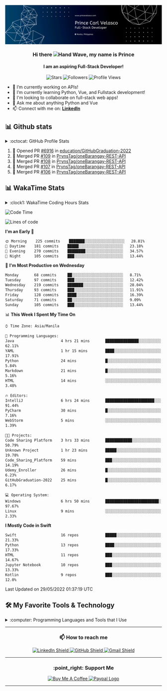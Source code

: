 <img src="./img/banner.svg" alt="Github Banner" align="center">

<div id="top-bar" align="center">
    <h3>Hi there <img src="https://media.giphy.com/media/hvRJCLFzcasrR4ia7z/giphy.gif" width="28" alt="Hand Wave">, my name is Prince</h3>
    <h4>I am an aspiring Full-Stack Developer!</h4>
    <img alt="Stars" src="https://img.shields.io/github/stars/PrynsTag?style=flat-square"/> 
    <img alt="Followers" src="https://img.shields.io/github/followers/PrynsTag?style=flat-square"/>
    <img alt="Profile Views" src="https://gpvc.arturio.dev/PrynsTag?color=red"/>
</div>

- 🔭 I’m currently working on APIs! 
- 🌱 I’m currently learning Python, Vue, and Fullstack development!
- 👯 I'm looking to collaborate on full-stack web apps!
- 💬 Ask me about anything Python and Vue
- 📫 Connect with me on: [**LinkedIn**][linkedin-url]

## 📊 Github stats

<details> 
    <summary>:octocat: GitHub Profile Stats</summary>
    <br/>
    <p align="center">
        <img alt="PrynsTag's Top Languages" src="https://github-readme-stats.vercel.app/api/top-langs/?username=PrynsTag&layout=compact&theme=merko&hide=html,jupyter%20notebook" height="192px" width="375px"/>
        <img alt="PrynsTag's Github Stats" src="https://github-readme-stats.vercel.app/api?username=PrynsTag&show_icons=true&theme=merko" height="192px" width="460px"/> &nbsp;&nbsp;
        <img alt="PrynsTag's streak" src="https://github-readme-streak-stats.herokuapp.com/?user=PrynsTag&theme=merko"/>
    </p>
</details>

<!--START_SECTION:activity-->
1. 💪 Opened PR [#6916](https://github.com/education/GitHubGraduation-2022/pull/6916) in [education/GitHubGraduation-2022](https://github.com/education/GitHubGraduation-2022)
2. 🎉 Merged PR [#109](https://github.com/PrynsTag/oneBarangay-REST-API/pull/109) in [PrynsTag/oneBarangay-REST-API](https://github.com/PrynsTag/oneBarangay-REST-API)
3. 🎉 Merged PR [#108](https://github.com/PrynsTag/oneBarangay-REST-API/pull/108) in [PrynsTag/oneBarangay-REST-API](https://github.com/PrynsTag/oneBarangay-REST-API)
4. 🎉 Merged PR [#107](https://github.com/PrynsTag/oneBarangay-REST-API/pull/107) in [PrynsTag/oneBarangay-REST-API](https://github.com/PrynsTag/oneBarangay-REST-API)
5. 🎉 Merged PR [#106](https://github.com/PrynsTag/oneBarangay-REST-API/pull/106) in [PrynsTag/oneBarangay-REST-API](https://github.com/PrynsTag/oneBarangay-REST-API)
<!--END_SECTION:activity-->

## 📊 WakaTime Stats
<details>
    <summary>:clock1: WakaTime Coding Hours Stats</summary>
    <br/>
    <p align="center">
        <img src="https://wakatime.com/share/@PrynsTag/82d9447d-fad9-40d1-87c3-586ca3324e39.svg" alt="WakaTime Coding Hours Stat"/>
    </p>
</details>

<!--START_SECTION:waka-->
![Code Time](http://img.shields.io/badge/Code%20Time-975%20hrs%205%20mins-blue)

![Lines of code](https://img.shields.io/badge/From%20Hello%20World%20I%27ve%20Written-997%20Thousand%20lines%20of%20code-blue)

**I'm an Early 🐤** 

```text
🌞 Morning    225 commits    ███████░░░░░░░░░░░░░░░░░░   28.81% 
🌆 Daytime    181 commits    █████░░░░░░░░░░░░░░░░░░░░   23.18% 
🌃 Evening    270 commits    ████████░░░░░░░░░░░░░░░░░   34.57% 
🌙 Night      105 commits    ███░░░░░░░░░░░░░░░░░░░░░░   13.44%

```
📅 **I'm Most Productive on Wednesday** 

```text
Monday       68 commits     ██░░░░░░░░░░░░░░░░░░░░░░░   8.71% 
Tuesday      97 commits     ███░░░░░░░░░░░░░░░░░░░░░░   12.42% 
Wednesday    219 commits    ███████░░░░░░░░░░░░░░░░░░   28.04% 
Thursday     93 commits     ███░░░░░░░░░░░░░░░░░░░░░░   11.91% 
Friday       128 commits    ████░░░░░░░░░░░░░░░░░░░░░   16.39% 
Saturday     71 commits     ██░░░░░░░░░░░░░░░░░░░░░░░   9.09% 
Sunday       105 commits    ███░░░░░░░░░░░░░░░░░░░░░░   13.44%

```


📊 **This Week I Spent My Time On** 

```text
⌚︎ Time Zone: Asia/Manila

💬 Programming Languages: 
Java                     4 hrs 21 mins       ███████████████░░░░░░░░░░   62.11% 
YAML                     1 hr 15 mins        ████░░░░░░░░░░░░░░░░░░░░░   17.91% 
Python                   24 mins             █░░░░░░░░░░░░░░░░░░░░░░░░   5.84% 
Markdown                 21 mins             █░░░░░░░░░░░░░░░░░░░░░░░░   5.16% 
HTML                     14 mins             ░░░░░░░░░░░░░░░░░░░░░░░░░   3.48%

🔥 Editors: 
IntelliJ                 6 hrs 24 mins       ██████████████████████░░░   91.44% 
PyCharm                  30 mins             █░░░░░░░░░░░░░░░░░░░░░░░░   7.16% 
WebStorm                 5 mins              ░░░░░░░░░░░░░░░░░░░░░░░░░   1.39%

🐱‍💻 Projects: 
Code Sharing Platform    3 hrs 33 mins       ████████████░░░░░░░░░░░░░   50.79% 
Unknown Project          1 hr 23 mins        █████░░░░░░░░░░░░░░░░░░░░   19.78% 
Code_Sharing_Platform    59 mins             ███░░░░░░░░░░░░░░░░░░░░░░   14.19% 
Udemy_Enroller           26 mins             █░░░░░░░░░░░░░░░░░░░░░░░░   6.23% 
GitHubGraduation-2022    25 mins             █░░░░░░░░░░░░░░░░░░░░░░░░   6.17%

💻 Operating System: 
Windows                  6 hrs 50 mins       ████████████████████████░   97.67% 
Linux                    9 mins              ░░░░░░░░░░░░░░░░░░░░░░░░░   2.33%

```

**I Mostly Code in Swift** 

```text
Swift                    16 repos            █████░░░░░░░░░░░░░░░░░░░░   21.33% 
Python                   13 repos            ████░░░░░░░░░░░░░░░░░░░░░   17.33% 
HTML                     11 repos            ███░░░░░░░░░░░░░░░░░░░░░░   14.67% 
Jupyter Notebook         10 repos            ███░░░░░░░░░░░░░░░░░░░░░░   13.33% 
Kotlin                   9 repos             ███░░░░░░░░░░░░░░░░░░░░░░   12.0%

```



 Last Updated on 29/05/2022 01:37:19 UTC
<!--END_SECTION:waka-->

## 🛠️ My Favorite Tools & Technology

<details>
<summary>:computer: Programming Languages and Tools that I Use</summary>
<table>
<thead>
  <tr>
    <th>Categories</th>
    <th colspan="5">Technology</th>
  </tr>
</thead>
<tbody align="center">
  <tr>
    <td>Programming Language</td>
    <td>
        <img src="./img/python-original.svg" width="48" height="48" alt="Python"  />
        <br>Python
    </td>
    <td>
        <img src="./img/javascript-original.svg" width="48" height="48" alt="JavaScript"  />
        <br>JavaScript
    </td>
    <td>
        <img src="./img/kotlin.svg" width="48" height="48" alt="Kotlin"  />
        <br>Kotlin
    </td>
    <td>
        <img src="./img/php.svg" width="48" height="48" alt="PHP"  />
        <br>PHP
    </td>
    <td>
        <img src="./img/swift.svg" width="48" height="48" alt="Swift"  />
        <br>Swift
    </td>
  </tr>
  <tr>
    <td>Libraries</td>
    <td>
        <img src="./img/numpy.svg" height="48" alt="Swift"  />
        <br>Numpy
    </td>
    <td>
        <img src="./img/pandas.svg" width="48" height="48" alt="Swift"  />
        <br>Pandas
    </td>
    <td>
        <img src="./img/matplotlib.svg" height="48" alt="Swift"  />
        <br>Matplotlib
    </td>
    <td>
        <img src="./img/scikit-learn.svg" height="48" alt="Swift"  />
        <br>Scikit-Learn
    </td>
    <td>
        <img src="./img/scrapy.svg" height="48" alt="Swift"  />
        <br>Scrapy
    </td>
  </tr>
  <tr>
    <td>Front-End Technologies</td>
    <td>
        <img src="./img/sass.svg" height="48" alt="Sass"  />
        <br>Sass
    </td>
    <td>
        <img src="./img/bootstrap-plain.svg" width="48" height="48" alt="Bootstrap"  />
        <br>Bootstrap
    </td>
    <td>
        <img src="./img/tailwind.svg" width="48" height="48" alt="Tailwind"  />
        <br>Tailwind
    </td>
    <td>
        <img src="./img/javascript-original.svg" width="48" height="48" alt="JavaScript"  />
        <br>JavaScript
    </td>
    <td>
        <img src="./img/vue.svg" width="48" height="48" alt="Vue"  />
        <br>Vue
    </td>
  </tr>
  <tr>
    <td>Back-End Technologies</td>
    <td>
        <img src="./img/django.svg" height="48" width="96px" alt="Django"  />
        <br>Django
    </td>
    <td>
        <img src="./img/codeigniter.svg" height="48" width="96px" alt="CodeIgniter"  />
        <br>CodeIgniter
    </td>
    <td></td>
    <td></td>
    <td></td>
  </tr>
  <tr>
    <td>Database</td>
    <td>
        <img src="./img/sqlite.svg" height="48" width="96px" alt="SQLite" />
        <br>SQLite
    </td>
    <td>
        <img src="./img/mysql-original.svg" height="48" width="96px" alt="MySQL" />
        <br>MySQL
    </td>
    <td>
        <img src="./img/postgresql.svg" height="48" width="96px" alt="PostgreSQL" />
        <br>PostgreSQL
    </td>
    <td>
        <img src="./img/firestore.svg" height="48" width="96px" alt="Firestore" />
        <br>Firestore
    </td>
    <td>
        <img src="./img/redis.svg" height="48" width="96px" alt="Redis" />
        <br>Redis
    </td>
  </tr>
  <tr>
    <td>Cloud Hosting</td>
    <td>
        <img src="./img/gcp.svg" height="48" width="96px" alt="Google Cloud" />
        <br>GCP
    </td>
    <td>
        <img src="./img/aws.svg" height="48" width="96px" alt="Google Cloud" />
        <br>AWS
    </td>
    <td>
        <img src="./img/azure.svg" height="48" width="96px" alt="Google Cloud" />
        <br>Azure
    </td>
    <td>
        <img src="./img/heroku.svg" height="48" width="96px" alt="Heroku" />
        <br>Heroku
    </td>
    <td></td>
  </tr>
  <tr>
    <td rowspan="4">Software & Tools</td>
    <td>
        <img src="./img/git.svg" height="48" width="96px" alt="Git" />
        <br>Git
    </td>
    <td>
        <img src="./img/jira.svg" height="48" width="96px" alt="Jira" />
        <br>Jira
    </td>
    <td>
        <img src="./img/pre-commit.svg" height="48" width="48px" alt="Pre-commit" />
        <br>Pre-commit
    </td>
    <td>
        <img src="./img/pycharm.svg" height="48" width="96px" alt="Pycharm" />
        <br>Pycharm
    </td>
    <td>
        <img src="./img/android-studio.svg" height="48" width="96px" alt="Android Studio" />
        <br>Android Studio
    </td>
  </tr>
  <tr>
    <td>
        <img src="./img/notion.svg" height="48" width="96px" alt="Notion" />
        <br>Notion
    </td>
    <td>
        <img src="./img/ubuntu.svg" height="48" width="96px" alt="Ubuntu" />
        <br>Ubuntu
    </td>
    <td>
        <img src="./img/macos.svg" height="48" width="96px" alt="MacOS" />
        <br>MacOS
    </td>
    <td>
        <img src="./img/windows.svg" height="48" width="96px" alt="Windows" />
        <br>Windows
    </td>
    <td>
        <img src="./img/figma.svg" height="48" width="96px" alt="Figma" />
        <br>Figma
    </td>
  </tr>
  <tr>
    <td>
        <img src="./img/intellij.svg" height="48" width="96px" alt="IntelliJ IDEA" />
        <br>IntelliJ IDEA
    </td>
    <td>
        <img src="./img/webpack.svg" height="48" width="96px" alt="Webpack" />
        <br>Webpack
    </td>
    <td>
        <img src="./img/circleci.svg" height="48" width="96px" alt="CircleCI" />
        <br>CircleCI
    </td>
    <td>
        <img src="./img/travis-ci.svg" height="48" width="96px" alt="TravisCI" />
        <br>TravisCI
    </td>
    <td>
        <img src="./img/github-actions.svg" height="48" width="96px" alt="Github Actions" />
        <br>Github Actions
    </td>
  </tr>
  <tr>
    <td>
        <img src="./img/github.svg" height="48" alt="Github" />
        <br>Github
    </td>
    <td>
        <img src="./img/jupyter-notebook.svg" height="48" width="96px" alt="Jupyter Notebook" />
        <br>Jupyter Notebook
    </td>
    <td>
        <img src="./img/mypy.svg" width="96px" alt="Mypy" />
        <br>Mypy
    </td>
    <td>
        <img src="./img/pip.svg" height="48" width="96px" alt="PIP" />
        <br>PIP
    </td>
    <td>
        <img src="./img/postman.svg" height="48" width="96px" alt="Postman" />
        <br>Postman
    </td>
  </tr>
  <tr>
    <td>Linters & Code Formatters</td>
    <td>
        <img src="./img/eslint.svg" height="48" width="96px" alt="Github Actions" />
        <br>ESlint
    </td>
    <td>
        <img src="./img/stylelint.svg" height="48" width="96px" alt="Github Actions" />
        <br>Stylelint
    </td>
    <td>
        <img src="./img/pylint.svg" height="48" width="96px" alt="Github Actions" />
        <br>Pylint
    </td>
    <td>
        Flake8
    </td>
    <td>
        <img src="./img/black.png" height="48" width="96px" alt="Github Actions" />
        <br>Black
    </td>
  </tr>
</tbody>
</table>
</details>

---

<div align="center">
    <h3>📫 How to reach me</h3>
    <a href="https://www.linkedin.com/in/princevelasco/">
        <img src="https://img.shields.io/badge/LinkedIn-0077B5?style=for-the-badge&logo=linkedin&logoColor=white" alt="LinkedIn Shield">
    </a>
    <a href="https://github.com/PrynsTag">
        <img src="https://img.shields.io/badge/GitHub-100000?style=for-the-badge&logo=github&logoColor=white" alt="GitHub Shield">
    </a>
    <a href="mailto:paa0gwv7r@mozmail.com?subject= Just Want to Reach Out!">
        <img src="https://img.shields.io/badge/Gmail-D14836?style=for-the-badge&logo=gmail&logoColor=white" alt="Gmail Shield">
    </a>
</div>

---

<div align="center">
    <h3>:point_right: Support Me</h3>
    <p>
        <a href="https://www.buymeacoffee.com/PrynsTag" target="_blank">
            <img src="https://img.shields.io/badge/Buy_Me_A_Coffee-FFDD00?style=for-the-badge&logo=buy-me-a-coffee&logoColor=black" alt="Buy Me A Coffee" >
        </a>
        <a href="https://www.paypal.com/donate/?hosted_button_id=HRJXYEAC4VVEY">
            <img src="https://img.shields.io/badge/PayPal-00457C?style=for-the-badge&logo=paypal&logoColor=white" alt="Paypal Logo">
        </a>
    </p>
</div>

---

<!-- MARKDOWN LINKS & IMAGES -->
<!-- https://www.markdownguide.org/basic-syntax/#reference-style-links -->
[linkedin-url]: https://www.linkedin.com/in/princevelasco/
[linkedin-shield]: https://img.shields.io/badge/LinkedIn-0077B5?style=for-the-badge&logo=linkedin&logoColor=white

[codewars-url]: https://www.codewars.com/users/PrynsTag
[codewars-shield]: https://img.shields.io/badge/Codewars-B1361E?style=for-the-badge&logo=Codewars&logoColor=white

[bitbucket-url]: https://bitbucket.org/PrynsTag/
[bitbucket-shield]: https://img.shields.io/badge/Bitbucket-0747a6?style=for-the-badge&logo=bitbucket&logoColor=white

[hackerrank-url]: https://www.hackerrank.com/PrynsTag
[hackerrank-shield]: https://img.shields.io/badge/-Hackerrank-2EC866?style=for-the-badge&logo=HackerRank&logoColor=white

[github-url]: https://github.com/PrynsTag
[github-shield]: https://img.shields.io/badge/GitHub-100000?style=for-the-badge&logo=github&logoColor=white

[kaggle-url]: https://www.kaggle.com/princecarlvelasco
[kaggle-shield]: https://img.shields.io/badge/Kaggle-20BEFF?style=for-the-badge&logo=Kaggle&logoColor=white

[stackoverflow-url]: https://stackoverflow.com/users/11668142/prynstag
[stackoverflow-shield]: https://img.shields.io/badge/Stack_Overflow-FE7A16?style=for-the-badge&logo=stack-overflow&logoColor=white

[banner-url]: https://github.com/PrynsTag/PrynsTag/blob/master/banner_illustration.png
[banner-author-url]: https://dribbble.com/shots/7250175-Manage-your-own-task

[github-stats-url]: https://github-readme-stats.vercel.app/api?username=PrynsTag&show_icons=true&theme=merko
[github-top-lang-url]: https://github-readme-stats.vercel.app/api/top-langs/?username=PrynsTag&layout=compact&theme=merko&hide=html,jupyter%20notebook
[streak-stats-url]: https://github-readme-streak-stats.herokuapp.com/?user=PrynsTag&theme=merko

[profile-views-url]: https://gpvc.arturio.dev/PrynsTag?color=red
[profile-views-shield]: https://img.shields.io/badge/Visitors-172B4D?style=for-the-badge&logo=Opsgenie&logoColor=white

<!-- Programming Language Shields -->
[python-shield]: https://img.shields.io/badge/Python-FFD43B?style=for-the-badge&logo=python&logoColor=darkgreen
[html-shield]: https://img.shields.io/badge/HTML5-E34F26?style=for-the-badge&logo=html5&logoColor=white
[css-shield]: https://img.shields.io/badge/CSS3-1572B6?style=for-the-badge&logo=css3&logoColor=white
[js-shield]: https://img.shields.io/badge/JavaScript-323330?style=for-the-badge&logo=javascript&logoColor=F7DF1E
[php-shield]: https://img.shields.io/badge/PHP-777BB4?style=for-the-badge&logo=php&logoColor=white
[swift-shield]: https://img.shields.io/badge/Swift-FA7343?style=for-the-badge&logo=swift&logoColor=white
[kotlin-shield]: https://img.shields.io/badge/Kotlin-0095D5?&style=for-the-badge&logo=kotlin&logoColor=white
[sklearn-shield]: https://img.shields.io/badge/scikit_learn-F7931E?style=for-the-badge&logo=scikit-learn&logoColor=white
[numpy-shield]: https://img.shields.io/badge/Numpy-777BB4?style=for-the-badge&logo=numpy&logoColor=white
[pandas-shield]: https://img.shields.io/badge/Pandas-2C2D72?style=for-the-badge&logo=pandas&logoColor=white
[json-shield]: https://img.shields.io/badge/json-5E5C5C?style=for-the-badge&logo=json&logoColor=white
<!-- Database Shields -->
[mysql-shield]: https://img.shields.io/badge/MySQL-005C84?style=for-the-badge&logo=mysql&logoColor=white
[postgre-shield]: https://img.shields.io/badge/PostgreSQL-316192?style=for-the-badge&logo=postgresql&logoColor=white
[sqlite-shield]: https://img.shields.io/badge/SQLite-07405E?style=for-the-badge&logo=sqlite&logoColor=white
[redis-shield]: https://img.shields.io/badge/redis-%23DD0031.svg?&style=for-the-badge&logo=redis&logoColor=white
<!-- Frameworks Shields -->
[firebase-shield]: https://img.shields.io/badge/firebase-ffca28?style=for-the-badge&logo=firebase&logoColor=black
[npm-shield]: https://img.shields.io/badge/npm-CB3837?style=for-the-badge&logo=npm&logoColor=white
[sass-shield]: https://img.shields.io/badge/Sass-CC6699?style=for-the-badge&logo=sass&logoColor=white
[jupyter-shield]: https://img.shields.io/badge/Jupyter-F37626.svg?&style=for-the-badge&logo=Jupyter&logoColor=white
[markdown-shield]: https://img.shields.io/badge/Markdown-000000?style=for-the-badge&logo=markdown&logoColor=white
[bash-shield]: https://img.shields.io/badge/Shell_Script-121011?style=for-the-badge&logo=gnu-bash&logoColor=white
[vue-shield]: https://img.shields.io/badge/Vue.js-35495E?style=for-the-badge&logo=vuedotjs&logoColor=4FC08D
[tailwind-shield]: https://img.shields.io/badge/Tailwind_CSS-38B2AC?style=for-the-badge&logo=tailwind-css&logoColor=white
[bootstrap-shield]: https://img.shields.io/badge/Bootstrap-563D7C?style=for-the-badge&logo=bootstrap&logoColor=white
[jquery-shield]: https://img.shields.io/badge/jQuery-0769AD?style=for-the-badge&logo=jquery&logoColor=white
[django-shield]: https://img.shields.io/badge/Django-092E20?style=for-the-badge&logo=django&logoColor=green
[drf-shield]: https://img.shields.io/badge/DJANGO-REST-ff1709?style=for-the-badge&logo=django&logoColor=white&color=ff1709&labelColor=gray
[CI-shield]: https://img.shields.io/badge/Codeigniter-EF4223?style=for-the-badge&logo=codeigniter&logoColor=white
[postman-shield]: https://img.shields.io/badge/Postman-FF6C37?style=for-the-badge&logo=Postman&logoColor=white
[selenium-shield]: https://img.shields.io/badge/Selenium-43B02A?style=for-the-badge&logo=Selenium&logoColor=white
[chartjs-shield]: https://img.shields.io/badge/Chart.js-FF6384?style=for-the-badge&logo=chartdotjs&logoColor=white
[xampp-shield]: https://img.shields.io/badge/Xampp-F37623?style=for-the-badge&logo=xampp&logoColor=white
[gitkraken-shield]: https://img.shields.io/badge/GitKraken-179287?style=for-the-badge&logo=GitKraken&logoColor=white
[cocoapods-shield]: https://img.shields.io/badge/cocoapods-FA2A02?style=for-the-badge&logo=cocoapods&logoColor=white
[gradle-shield]: https://img.shields.io/badge/gradle-02303A?style=for-the-badge&logo=gradle&logoColor=white
[webpack-shield]: https://img.shields.io/badge/Webpack-8DD6F9?style=for-the-badge&logo=Webpack&logoColor=white
<!-- Workflow Platforms Shields -->
[jira-shield]: https://img.shields.io/badge/Jira-0052CC?style=for-the-badge&logo=Jira&logoColor=white
<!-- Cloud Shields -->
[aws-shield]: https://img.shields.io/badge/Amazon_AWS-232F3E?style=for-the-badge&logo=amazon-aws&logoColor=white
[gcs-shield]: https://img.shields.io/badge/Google_Cloud-4285F4?style=for-the-badge&logo=google-cloud&logoColor=white
[azure-shield]: https://img.shields.io/badge/microsoft%20azure-0089D6?style=for-the-badge&logo=microsoft-azure&logoColor=white
[heroku-shield]: https://img.shields.io/badge/Heroku-430098?style=for-the-badge&logo=heroku&logoColor=white
[actions-shield]: https://img.shields.io/badge/GitHub_Actions-2088FF?style=for-the-badge&logo=github-actions&logoColor=white
[travis-shield]: https://img.shields.io/badge/travis_CI-3EAAAF?style=for-the-badge&logo=travisci&logoColor=white
[circleci-shield]: https://img.shields.io/badge/circleci-343434?style=for-the-badge&logo=circleci&logoColor=white
<!-- Web Browsers Shields -->
[chrome-shield]: https://img.shields.io/badge/Google_chrome-4285F4?style=for-the-badge&logo=Google-chrome&logoColor=white
[firefox-shield]: https://img.shields.io/badge/Firefox_Browser-FF7139?style=for-the-badge&logo=Firefox-Browser&logoColor=white
[opera-shield]: https://img.shields.io/badge/Opera-FF1B2D?style=for-the-badge&logo=Opera&logoColor=white
[brave-shield]: https://img.shields.io/badge/Brave-FF1B2D?style=for-the-badge&logo=Brave&logoColor=white
<!-- OS Shields -->
[ubuntu-shield]: https://img.shields.io/badge/Ubuntu-E95420?style=for-the-badge&logo=ubuntu&logoColor=white
[android-shield]: https://img.shields.io/badge/Android-3DDC84?style=for-the-badge&logo=android&logoColor=white
[windows-shield]: https://img.shields.io/badge/Windows-0078D6?style=for-the-badge&logo=windows&logoColor=white
[mac-shield]: https://img.shields.io/badge/mac%20os-000000?style=for-the-badge&logo=apple&logoColor=white
<!-- IDE Shields -->
[xcode-shield]: https://img.shields.io/badge/Xcode-007ACC?style=flat-square&logo=Xcode&logoColor=white
[vscode-shield]: https://img.shields.io/badge/Visual_Studio_Code-0078D4?style=for-the-badge&logo=visual%20studio%20code&logoColor=white
[pycharm-shield]: https://img.shields.io/badge/pycharm-143?style=for-the-badge&logo=pycharm&logoColor=black&color=black&labelColor=green
[phpstorm-shield]: https://img.shields.io/badge/phpstorm-143?style=for-the-badge&logo=phpstorm&logoColor=black&color=black&labelColor=darkorchid
[intellij-shield]: https://img.shields.io/badge/IntelliJIDEA-000000.svg?style=for-the-badge&logo=intellij-idea&logoColor=white
[android-studio-shield]: https://img.shields.io/badge/Android_Studio-3DDC84?style=for-the-badge&logo=android-studio&logoColor=white
<!-- Office Shields -->
[notion-shield]: https://img.shields.io/badge/Notion-000000?style=for-the-badge&logo=notion&logoColor=white
[trello-shield]: https://img.shields.io/badge/Trello-0052CC?style=for-the-badge&logo=trello&logoColor=white
<!-- Design Shields -->
[figma-shield]: https://img.shields.io/badge/Figma-F24E1E?style=for-the-badge&logo=figma&logoColor=white
[canva-shield]: https://img.shields.io/badge/Canva-%2300C4CC.svg?&style=for-the-badge&logo=Canva&logoColor=white
<!-- Education Shields -->
[udemy-shield]: https://img.shields.io/badge/Udemy-EC5252?style=for-the-badge&logo=Udemy&logoColor=white
[khan-shield]: https://img.shields.io/badge/Khan%20Academy-14BF96?style=for-the-badge&logo=Khan%20Academy&logoColor=white
[pluralsight-shield]: https://img.shields.io/badge/Pluralsight-F15B2A?style=for-the-badge&logo=Pluralsight&logoColor=white
[coursera-shield]: https://img.shields.io/badge/Coursera-0056D2?style=for-the-badge&logo=Coursera&logoColor=white
[udacity-shield]: https://img.shields.io/badge/Udacity-grey?style=for-the-badge&logo=udacity&logoColor=#5FCFEE
[fcc-shield]: https://img.shields.io/badge/free%20code%20camp-27273D?style=for-the-badge&logo=freecodecamp&logoColor=white
[skillshare-shield]: https://img.shields.io/badge/skill%20share-002333?style=for-the-badge&logo=skillshare&logoColor=white
[edx-shield]: https://img.shields.io/badge/Edx-193A3E?style=for-the-badge&logo=edx&logoColor=white
[datacamp-shield]: https://img.shields.io/badge/Datacamp-05192D?style=for-the-badge&logo=datacamp&logoColor=65FF8F
[mdn-shield]: https://img.shields.io/badge/MDN_Web_Docs-black?style=for-the-badge&logo=mdnwebdocs&logoColor=white
<!-- Linter Shields -->
[eslint-shield]: https://img.shields.io/badge/eslint-3A33D1?style=for-the-badge&logo=eslint&logoColor=white
[prettier-shield]: https://img.shields.io/badge/prettier-1A2C34?style=for-the-badge&logo=prettier&logoColor=F7BA3E
[stylelint-shield]: https://img.shields.io/badge/stylelint-000?style=for-the-badge&logo=stylelint&logoColor=white
[stylelint-shield]: https://img.shields.io/badge/stylelint-000?style=for-the-badge&logo=stylelint&logoColor=white
<!-- Terminal Shields -->
[gnu-shield]: https://img.shields.io/badge/GNU%20Bash-4EAA25?style=for-the-badge&logo=GNU%20Bash&logoColor=white


